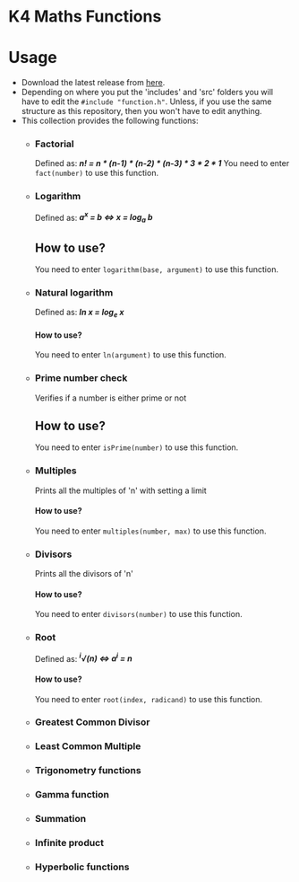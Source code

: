 # K4 Maths Functions

# Usage
-  Download the latest release from [here](https://github.com/Kevin4e/K4-Maths-Functions/releases).
-  Depending on where you put the 'includes' and 'src' folders you will have to edit the `#include "function.h"`. Unless, if you use the same structure as this repository, then you won't have to edit anything.
-  This collection provides the following functions:
   * ### Factorial 
     Defined as:   ___n! = n * (n-1) * (n-2) * (n-3) * 3 * 2 * 1___
     You need to enter `fact(number)` to use this function.
     
   * ### Logarithm
     Defined as:   ___a<sup>x</sup> = b <=> x = log<sub>a</sub> b___
     ## How to use?
     You need to enter `logarithm(base, argument)` to use this function.
    
   * ### Natural logarithm
     Defined as:   ___ln x = log<sub>e</sub> x___
     #### How to use?
     You need to enter `ln(argument)` to use this function.
     
   * ### Prime number check
     Verifies if a number is either prime or not
     ## How to use?
     You need to enter `isPrime(number)` to use this function.

   * ### Multiples
     Prints all the multiples of 'n' with setting a limit
     #### How to use?
     You need to enter `multiples(number, max)` to use this function.
     
   * ### Divisors
     Prints all the divisors of 'n'
     #### How to use?
     You need to enter `divisors(number)` to use this function.
     
   * ### Root
     Defined as:   ___<sup>i</sup>√(n) <=> a<sup>i</sup> = n___
     #### How to use?
     You need to enter `root(index, radicand)` to use this function.
     
   * ### Greatest Common Divisor
   * ### Least Common Multiple
   * ### Trigonometry functions
   * ### Gamma function
   * ### Summation
   * ### Infinite product
   * ### Hyperbolic functions
     
